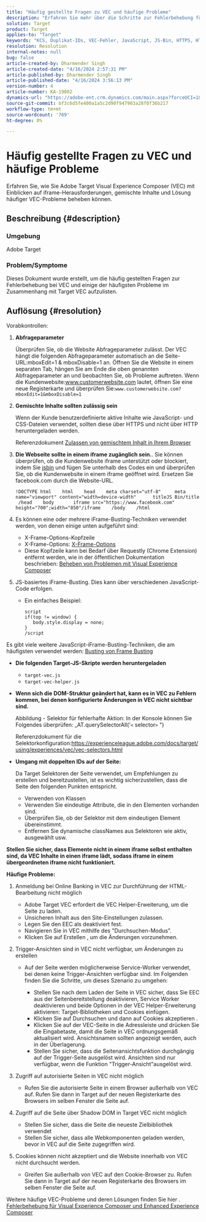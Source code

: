 ```yaml
---
title: "Häufig gestellte Fragen zu VEC und häufige Probleme"
description: "Erfahren Sie mehr über die Schritte zur Fehlerbehebung für Adobe Target Visual Experience Composer (VEC) und lernen Sie, wie Sie iFrame-Probleme und gemischte Inhalte handhaben."
solution: Target
product: Target
applies-to: "Target"
keywords: "KCS, Duplikat-IDs, VEC-Fehler, JavaScript, JS-Bin, HTTPS, HTTP, CSS, DOM-Struktur, EEC, VEC-Ladeprobleme, Shadow DOM, Web-Komponenten, FAQ "
resolution: Resolution
internal-notes: null
bug: false
article-created-by: Dharmender Singh
article-created-date: "4/16/2024 2:57:31 PM"
article-published-by: Dharmender Singh
article-published-date: "4/16/2024 3:56:13 PM"
version-number: 4
article-number: KA-19002
dynamics-url: "https://adobe-ent.crm.dynamics.com/main.aspx?forceUCI=1&pagetype=entityrecord&etn=knowledgearticle&id=1bad9da0-01fc-ee11-a1fe-6045bd026dc7"
source-git-commit: bf3c6d5fe400a1a5c2d90f947903a28f0f36b217
workflow-type: tm+mt
source-wordcount: '769'
ht-degree: 0%

---
```


# Häufig gestellte Fragen zu VEC und häufige Probleme


Erfahren Sie, wie Sie Adobe Target Visual Experience Composer (VEC) mit Einblicken auf iframe-Herausforderungen, gemischte Inhalte und Lösung häufiger VEC-Probleme beheben können.

## Beschreibung {#description}


### Umgebung

Adobe Target

### Problem/Symptome

Dieses Dokument wurde erstellt, um die häufig gestellten Fragen zur Fehlerbehebung bei VEC und einige der häufigsten Probleme im Zusammenhang mit Target VEC aufzulisten.


## Auflösung {#resolution}


Vorabkontrollen:

1. <b>Abfrageparameter</b>

   Überprüfen Sie, ob die Website Abfrageparameter zulässt. Der VEC hängt die folgenden Abfrageparameter automatisch an die Seite-URL:mboxEdit=1 &amp; mboxDisable=1 an. Öffnen Sie die Website in einem separaten Tab, hängen Sie am Ende die oben genannten Abfrageparameter an und beobachten Sie, ob Probleme auftreten. Wenn die Kundenwebsite:www.customerwebsite.com lautet, öffnen Sie eine neue Registerkarte und überprüfen Sie:`www.customerwebsite.com?mboxEdit=1&mboxDisable=1`
2. <b>Gemischte Inhalte sollten zulässig sein</b>

   Wenn der Kunde benutzerdefinierte aktive Inhalte wie JavaScript- und CSS-Dateien verwendet, sollten diese über HTTPS und nicht über HTTP heruntergeladen werden.

   Referenzdokument [Zulassen von gemischtem Inhalt in Ihrem Browser](https://experienceleague.adobe.com/docs/target/using/experiences/vec/troubleshoot-composer/mixed-content.html?lang=en)
3. <b>Die Webseite sollte in einem iframe zugänglich sein.</b>. Sie können überprüfen, ob die Kundenwebsite iframe unterstützt oder blockiert, indem Sie [jsbin](https://jsbin.com/) und fügen Sie unterhalb des Codes ein und überprüfen Sie, ob die Kundenwebsite in einem iframe geöffnet wird. Ersetzen Sie facebook.com durch die Website-URL.






   ```
   !DOCTYPE html    html    head    meta charset="utf-8"     meta name="viewport" content="width=device-width"      titleJS Bin/title     /head    body       iframe src="https://www.facebook.com" height="700";width="850"/iframe    /body    /html
   ```




4. Es können eine oder mehrere iFrame-Busting-Techniken verwendet werden, von denen einige unten aufgeführt sind:
   - X-Frame-Options-Kopfzeile
   - X-Frame-Options: [X-Frame-Options](https://developer.mozilla.org/en-US/docs/Web/HTTP/Headers/X-Frame-Options)
   - Diese Kopfzeile kann bei Bedarf über Requestly (Chrome Extension) entfernt werden, wie in der öffentlichen Dokumentation beschrieben: [Beheben von Problemen mit Visual Experience Composer](https://experienceleague.adobe.com/docs/target/using/experiences/vec/troubleshoot-composer/troubleshooting-issues-related-to-the-visual-experience-composer-vec.html?lang=en)
5. JS-basiertes iFrame-Busting. Dies kann über verschiedenen JavaScript-Code erfolgen.
   - Ein einfaches Beispiel: 

     ```
     script
     if(top != window) {
        body.style.display = none;    
     }
     /script
     ```

Es gibt viele weitere JavaScript-iFrame-Busting-Techniken, die am häufigsten verwendet werden: [Busting von Frame Busting](https://seclab.stanford.edu/websec/framebusting/framebust.pdf)


- <b>Die folgenden Target-JS-Skripte werden heruntergeladen</b>

   - `target-vec.js`
   - `target-vec-helper.js`
- <b>Wenn sich die DOM-Struktur geändert hat, kann es in VEC zu Fehlern kommen, bei denen konfigurierte Änderungen in VEC nicht sichtbar sind.</b>

  Abbildung - Selektor für fehlerhafte Aktion: In der Konsole können Sie Folgendes überprüfen: _AT.querySelectorAll(&#39;`<` selector`>` &quot;)

  Referenzdokument für die Selektorkonfiguration:https://experienceleague.adobe.com/docs/target/using/experiences/vec/vec-selectors.html
- <b>Umgang mit doppelten IDs auf der Seite:</b>

  Da Target Selektoren der Seite verwendet, um Empfehlungen zu erstellen und bereitzustellen, ist es wichtig sicherzustellen, dass die Seite den folgenden Punkten entspricht.

   - Verwenden von Klassen
   - Verwenden Sie eindeutige Attribute, die in den Elementen vorhanden sind.
   - Überprüfen Sie, ob der Selektor mit dem eindeutigen Element übereinstimmt.
   - Entfernen Sie dynamische classNames aus Selektoren wie aktiv, ausgewählt usw.


<b>Stellen Sie sicher, dass Elemente nicht in einem iframe selbst enthalten sind, da VEC Inhalte in einen iframe lädt, sodass iframe in einem übergeordneten iframe nicht funktioniert.</b>

<b>Häufige Probleme: </b>

1. Anmeldung bei Online Banking in VEC zur Durchführung der HTML-Bearbeitung nicht möglich
   - Adobe Target VEC erfordert die VEC Helper-Erweiterung, um die Seite zu laden.
   - Unsicheren Inhalt aus den Site-Einstellungen zulassen.
   - Legen Sie den EEC als deaktiviert fest.
   - Navigieren Sie in VEC mithilfe des &quot;Durchsuchen-Modus&quot;.
   - Klicken Sie auf Erstellen , um die Änderungen vorzunehmen.
2. Trigger-Ansichten sind in VEC nicht verfügbar, um Änderungen zu erstellen

   - Auf der Seite werden möglicherweise Service-Worker verwendet, bei denen keine Trigger-Ansichten verfügbar sind. Im Folgenden finden Sie die Schritte, um dieses Szenario zu umgehen:

      - Stellen Sie nach dem Laden der Seite in VEC sicher, dass Sie EEC aus der Seitenbereitstellung deaktivieren, Service Worker deaktivieren und beide Optionen in der VEC Helper-Erweiterung aktivieren: Target-Bibliotheken und Cookies einfügen.
      - Klicken Sie auf Durchsuchen und dann auf Cookies akzeptieren .
      - Klicken Sie auf der VEC-Seite in die Adressleiste und drücken Sie die Eingabetaste, damit die Seite in VEC ordnungsgemäß aktualisiert wird. Ansichtsnamen sollten angezeigt werden, auch in der Überlagerung.
      - Stellen Sie sicher, dass die Seitenansichtsfunktion durchgängig auf der Trigger-Seite ausgelöst wird. Ansichten sind nur verfügbar, wenn die Funktion &quot;Trigger-Ansicht&quot;ausgelöst wird.
3. Zugriff auf autorisierte Seiten in VEC nicht möglich

   - Rufen Sie die autorisierte Seite in einem Browser außerhalb von VEC auf. Rufen Sie dann in Target auf der neuen Registerkarte des Browsers im selben Fenster die Seite auf.
4. Zugriff auf die Seite über Shadow DOM in Target VEC nicht möglich

   - Stellen Sie sicher, dass die Seite die neueste Zielbibliothek verwendet
   - Stellen Sie sicher, dass alle Webkomponenten geladen werden, bevor in VEC auf die Seite zugegriffen wird.
5. Cookies können nicht akzeptiert und die Website innerhalb von VEC nicht durchsucht werden.

   - Greifen Sie außerhalb von VEC auf den Cookie-Browser zu. Rufen Sie dann in Target auf der neuen Registerkarte des Browsers im selben Fenster die Seite auf.


Weitere häufige VEC-Probleme und deren Lösungen finden Sie hier .
[Fehlerbehebung für Visual Experience Composer und Enhanced Experience Composer](https://experienceleague.adobe.com/docs/target/using/experiences/vec/troubleshoot-composer/troubleshoot-composer.html?lang=en)
